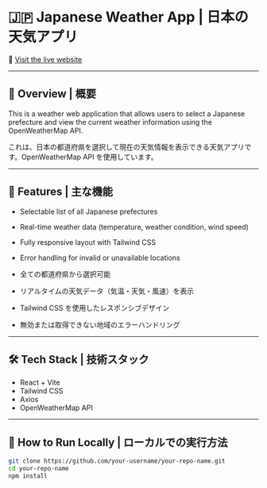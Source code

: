 # 🇯🇵 Japanese Weather App | 日本の天気アプリ

🔗 [Visit the live website](https://japaneseweather-app.netlify.app/)

---

## 📌 Overview | 概要

This is a weather web application that allows users to select a Japanese prefecture and view the current weather information using the OpenWeatherMap API.

これは、日本の都道府県を選択して現在の天気情報を表示できる天気アプリです。OpenWeatherMap API を使用しています。

---

## 🚀 Features | 主な機能

- Selectable list of all Japanese prefectures  
- Real-time weather data (temperature, weather condition, wind speed)  
- Fully responsive layout with Tailwind CSS  
- Error handling for invalid or unavailable locations

- 全ての都道府県から選択可能  
- リアルタイムの天気データ（気温・天気・風速）を表示  
- Tailwind CSS を使用したレスポンシブデザイン  
- 無効または取得できない地域のエラーハンドリング

---

## 🛠️ Tech Stack | 技術スタック

- React + Vite  
- Tailwind CSS  
- Axios  
- OpenWeatherMap API

---


## 📂 How to Run Locally | ローカルでの実行方法

```bash
git clone https://github.com/your-username/your-repo-name.git
cd your-repo-name
npm install
